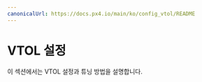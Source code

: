 ```yaml
---
canonicalUrl: https://docs.px4.io/main/ko/config_vtol/README
---
```


# VTOL 설정

이 섹션에서는 VTOL 설정과 튜닝 방법을 설명합니다.